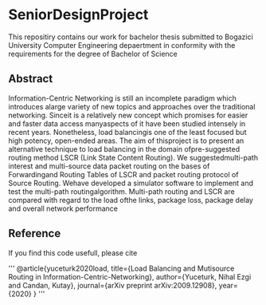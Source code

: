 # SeniorDesignProject

This repositiry contains our work for bachelor thesis submitted to Bogazici University Computer Engineering depaertment in conformity with the requirements for the degree of
Bachelor of Science

## Abstract

Information-Centric Networking is still an incomplete paradigm which introduces alarge variety of new topics and approaches over the traditional networking. Sinceit is a relatively new concept which promises for easier and faster data access manyaspects of it have been studied intensely in recent years. Nonetheless, load balancingis one of the least focused but high potency, open-ended areas. The aim of thisproject is to present an alternative technique to load balancing in the domain ofpre-suggested routing method LSCR (Link State Content Routing). We suggestedmulti-path interest and multi-source data packet routing on the bases of Forwardingand Routing Tables of LSCR and packet routing protocol of Source Routing. Wehave developed a simulator software to implement and test the multi-path routingalgorithm. Multi-path routing and LSCR are compared with regard to the load ofthe links, package loss, package delay and overall network performance

## Reference 

If you find this code usefull, please cite

'''
@article{yuceturk2020load,
  title={Load Balancing and Mutisource Routing in Information-Centric-Networking},
  author={Yuceturk, Nihal Ezgi and Candan, Kutay},
  journal={arXiv preprint arXiv:2009.12908},
  year={2020}
}
'''